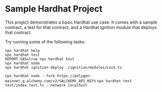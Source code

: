 # Sample Hardhat Project

This project demonstrates a basic Hardhat use case. It comes with a sample contract, a test for that contract, and a Hardhat Ignition module that deploys that contract.

Try running some of the following tasks:

```shell
npx hardhat help
npx hardhat test
REPORT_GAS=true npx hardhat test
npx hardhat node
npx hardhat ignition deploy ./ignition/modules/Lock.ts
```

`npx hardhat node --fork https://polygon-mainnet.g.alchemy.com/v2/%ALCHEMY_API_KEY%`
`npx hardhat test test/index.test.ts --network localhost`
